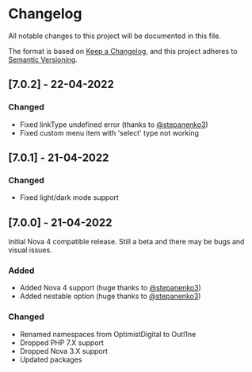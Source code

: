 # Changelog

All notable changes to this project will be documented in this file.

The format is based on [Keep a Changelog](https://keepachangelog.com/en/1.0.0/),
and this project adheres to [Semantic Versioning](https://semver.org/spec/v2.0.0.html).

## [7.0.2] - 22-04-2022

### Changed

- Fixed linkType undefined error (thanks to [@stepanenko3](https://github.com/stepanenko3))
- Fixed custom menu item with 'select' type not working

## [7.0.1] - 21-04-2022

### Changed

- Fixed light/dark mode support

## [7.0.0] - 21-04-2022

Initial Nova 4 compatible release. Still a beta and there may be bugs and visual issues.

### Added

- Added Nova 4 support (huge thanks to [@stepanenko3](https://github.com/stepanenko3))
- Added nestable option (huge thanks to [@stepanenko3](https://github.com/stepanenko3))

### Changed

- Renamed namespaces from OptimistDigital to Outl1ne
- Dropped PHP 7.X support
- Dropped Nova 3.X support
- Updated packages
